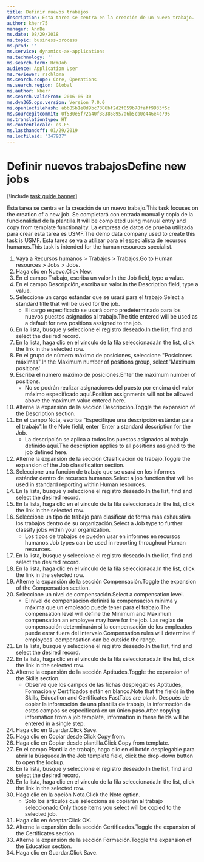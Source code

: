 ```yaml
---
title: Definir nuevos trabajos
description: Esta tarea se centra en la creación de un nuevo trabajo.
author: kherr75
manager: AnnBe
ms.date: 08/29/2018
ms.topic: business-process
ms.prod: ''
ms.service: dynamics-ax-applications
ms.technology: ''
ms.search.form: HcmJob
audience: Application User
ms.reviewer: rschloma
ms.search.scope: Core, Operations
ms.search.region: Global
ms.author: kherr
ms.search.validFrom: 2016-06-30
ms.dyn365.ops.version: Version 7.0.0
ms.openlocfilehash: abb85b1e8d9bc7386bf2d2f059b78faff9933f5c
ms.sourcegitcommit: 0f530e5f72a40f383868957a6b5cb0e446e4c795
ms.translationtype: HT
ms.contentlocale: es-ES
ms.lasthandoff: 01/29/2019
ms.locfileid: "347937"
---
```

# <a name="define-new-jobs"></a><span data-ttu-id="382f9-103">Definir nuevos trabajos</span><span class="sxs-lookup"><span data-stu-id="382f9-103">Define new jobs</span></span>

[!include [task guide banner](../../includes/task-guide-banner.md)]

<span data-ttu-id="382f9-104">Esta tarea se centra en la creación de un nuevo trabajo.</span><span class="sxs-lookup"><span data-stu-id="382f9-104">This task focuses on the creation of a new job.</span></span> <span data-ttu-id="382f9-105">Se completará con entrada manual y copia de la funcionalidad de la plantilla.</span><span class="sxs-lookup"><span data-stu-id="382f9-105">It will be completed using manual entry and copy from template functionality.</span></span> <span data-ttu-id="382f9-106">La empresa de datos de prueba utilizada para crear esta tarea es USMF.</span><span class="sxs-lookup"><span data-stu-id="382f9-106">The demo data company used to create this task is USMF.</span></span> <span data-ttu-id="382f9-107">Esta tarea se va a utilizar para el especialista de recursos humanos.</span><span class="sxs-lookup"><span data-stu-id="382f9-107">This task is intended for the human resources specialist.</span></span>

1. <span data-ttu-id="382f9-108">Vaya a Recursos humanos > Trabajos > Trabajos.</span><span class="sxs-lookup"><span data-stu-id="382f9-108">Go to Human resources > Jobs > Jobs.</span></span>
2. <span data-ttu-id="382f9-109">Haga clic en Nuevo.</span><span class="sxs-lookup"><span data-stu-id="382f9-109">Click New.</span></span>
3. <span data-ttu-id="382f9-110">En el campo Trabajo, escriba un valor.</span><span class="sxs-lookup"><span data-stu-id="382f9-110">In the Job field, type a value.</span></span>
4. <span data-ttu-id="382f9-111">En el campo Descripción, escriba un valor.</span><span class="sxs-lookup"><span data-stu-id="382f9-111">In the Description field, type a value.</span></span>
5. <span data-ttu-id="382f9-112">Seleccione un cargo estándar que se usará para el trabajo.</span><span class="sxs-lookup"><span data-stu-id="382f9-112">Select a standard title that will be used for the job.</span></span> 
    * <span data-ttu-id="382f9-113">El cargo especificado se usará como predeterminado para los nuevos puestos asignados al trabajo.</span><span class="sxs-lookup"><span data-stu-id="382f9-113">The title entered will be used as a default for new positions assigned to the job.</span></span>  
6. <span data-ttu-id="382f9-114">En la lista, busque y seleccione el registro deseado.</span><span class="sxs-lookup"><span data-stu-id="382f9-114">In the list, find and select the desired record.</span></span>
7. <span data-ttu-id="382f9-115">En la lista, haga clic en el vínculo de la fila seleccionada.</span><span class="sxs-lookup"><span data-stu-id="382f9-115">In the list, click the link in the selected row.</span></span>
8. <span data-ttu-id="382f9-116">En el grupo de número máximo de posiciones, seleccione "Posiciones máximas".</span><span class="sxs-lookup"><span data-stu-id="382f9-116">In the Maximum number of positions group, select 'Maximum positions'</span></span>
9. <span data-ttu-id="382f9-117">Escriba el número máximo de posiciones.</span><span class="sxs-lookup"><span data-stu-id="382f9-117">Enter the maximum number of positions.</span></span> 
    * <span data-ttu-id="382f9-118">No se podrán realizar asignaciones del puesto por encima del valor máximo especificado aquí.</span><span class="sxs-lookup"><span data-stu-id="382f9-118">Position assignments will not be allowed above the maximum value entered here.</span></span>  
10. <span data-ttu-id="382f9-119">Alterne la expansión de la sección Descripción.</span><span class="sxs-lookup"><span data-stu-id="382f9-119">Toggle the expansion of the Description section.</span></span>
11. <span data-ttu-id="382f9-120">En el campo Nota, escriba "Especifique una descripción estándar para el trabajo".</span><span class="sxs-lookup"><span data-stu-id="382f9-120">In the Note field, enter 'Enter a standard description for the Job.</span></span>
    * <span data-ttu-id="382f9-121">La descripción se aplica a todos los puestos asignados al trabajo definido aquí.</span><span class="sxs-lookup"><span data-stu-id="382f9-121">The description applies to all positions assigned to the job defined here.</span></span>  
12. <span data-ttu-id="382f9-122">Alterne la expansión de la sección Clasificación de trabajo.</span><span class="sxs-lookup"><span data-stu-id="382f9-122">Toggle the expansion of the Job classification section.</span></span>
13. <span data-ttu-id="382f9-123">Seleccione una función de trabajo que se usará en los informes estándar dentro de recursos humanos.</span><span class="sxs-lookup"><span data-stu-id="382f9-123">Select a job function that will be used in standard reporting within Human resources.</span></span>
14. <span data-ttu-id="382f9-124">En la lista, busque y seleccione el registro deseado.</span><span class="sxs-lookup"><span data-stu-id="382f9-124">In the list, find and select the desired record.</span></span>
15. <span data-ttu-id="382f9-125">En la lista, haga clic en el vínculo de la fila seleccionada.</span><span class="sxs-lookup"><span data-stu-id="382f9-125">In the list, click the link in the selected row.</span></span>
16. <span data-ttu-id="382f9-126">Seleccione un tipo de trabajo para clasificar de forma más exhaustiva los trabajos dentro de su organización.</span><span class="sxs-lookup"><span data-stu-id="382f9-126">Select a Job type to further classify jobs within your organization.</span></span> 
    * <span data-ttu-id="382f9-127">Los tipos de trabajos se pueden usar en informes en recursos humanos.</span><span class="sxs-lookup"><span data-stu-id="382f9-127">Job types can be used in reporting throughout Human resources.</span></span>  
17. <span data-ttu-id="382f9-128">En la lista, busque y seleccione el registro deseado.</span><span class="sxs-lookup"><span data-stu-id="382f9-128">In the list, find and select the desired record.</span></span>
18. <span data-ttu-id="382f9-129">En la lista, haga clic en el vínculo de la fila seleccionada.</span><span class="sxs-lookup"><span data-stu-id="382f9-129">In the list, click the link in the selected row.</span></span>
19. <span data-ttu-id="382f9-130">Alterne la expansión de la sección Compensación.</span><span class="sxs-lookup"><span data-stu-id="382f9-130">Toggle the expansion of the Compensation section.</span></span>
20. <span data-ttu-id="382f9-131">Seleccione un nivel de compensación.</span><span class="sxs-lookup"><span data-stu-id="382f9-131">Select a compensation level.</span></span>
    * <span data-ttu-id="382f9-132">El nivel de compensación definirá la compensación mínima y máxima que un empleado puede tener para el trabajo.</span><span class="sxs-lookup"><span data-stu-id="382f9-132">The compensation level will define the Minimum and Maximum compensation an employee may have for the job.</span></span> <span data-ttu-id="382f9-133">Las reglas de compensación determinarán si la compensación de los empleados puede estar fuera del intervalo.</span><span class="sxs-lookup"><span data-stu-id="382f9-133">Compensation rules will determine if employees' compensation can be outside the range.</span></span>  
21. <span data-ttu-id="382f9-134">En la lista, busque y seleccione el registro deseado.</span><span class="sxs-lookup"><span data-stu-id="382f9-134">In the list, find and select the desired record.</span></span>
22. <span data-ttu-id="382f9-135">En la lista, haga clic en el vínculo de la fila seleccionada.</span><span class="sxs-lookup"><span data-stu-id="382f9-135">In the list, click the link in the selected row.</span></span>
23. <span data-ttu-id="382f9-136">Alterne la expansión de la sección Aptitudes.</span><span class="sxs-lookup"><span data-stu-id="382f9-136">Toggle the expansion of the Skills section.</span></span>
    * <span data-ttu-id="382f9-137">Observe que los campos de las fichas desplegables Aptitudes, Formación y Certificados están en blanco.</span><span class="sxs-lookup"><span data-stu-id="382f9-137">Note that the fields in the Skills, Education and Certificates FastTabs are blank.</span></span> <span data-ttu-id="382f9-138">Después de copiar la información de una plantilla de trabajo, la información de estos campos se especificará en un único paso.</span><span class="sxs-lookup"><span data-stu-id="382f9-138">After copying information from a job template, information in these fields will be entered in a single step.</span></span>   
24. <span data-ttu-id="382f9-139">Haga clic en Guardar.</span><span class="sxs-lookup"><span data-stu-id="382f9-139">Click Save.</span></span>
25. <span data-ttu-id="382f9-140">Haga clic en Copiar desde.</span><span class="sxs-lookup"><span data-stu-id="382f9-140">Click Copy from.</span></span>
26. <span data-ttu-id="382f9-141">Haga clic en Copiar desde plantilla.</span><span class="sxs-lookup"><span data-stu-id="382f9-141">Click Copy from template.</span></span>
27. <span data-ttu-id="382f9-142">En el campo Plantilla de trabajo, haga clic en el botón desplegable para abrir la búsqueda.</span><span class="sxs-lookup"><span data-stu-id="382f9-142">In the Job template field, click the drop-down button to open the lookup.</span></span>
28. <span data-ttu-id="382f9-143">En la lista, busque y seleccione el registro deseado.</span><span class="sxs-lookup"><span data-stu-id="382f9-143">In the list, find and select the desired record.</span></span>
29. <span data-ttu-id="382f9-144">En la lista, haga clic en el vínculo de la fila seleccionada.</span><span class="sxs-lookup"><span data-stu-id="382f9-144">In the list, click the link in the selected row.</span></span>
30. <span data-ttu-id="382f9-145">Haga clic en la opción Nota.</span><span class="sxs-lookup"><span data-stu-id="382f9-145">Click the Note option.</span></span>
    * <span data-ttu-id="382f9-146">Solo los artículos que selecciona se copiarán al trabajo seleccionado.</span><span class="sxs-lookup"><span data-stu-id="382f9-146">Only those items you select will be copied to the selected job.</span></span>    
31. <span data-ttu-id="382f9-147">Haga clic en Aceptar</span><span class="sxs-lookup"><span data-stu-id="382f9-147">Click OK.</span></span>
32. <span data-ttu-id="382f9-148">Alterne la expansión de la sección Certificados.</span><span class="sxs-lookup"><span data-stu-id="382f9-148">Toggle the expansion of the Certificates section.</span></span>
33. <span data-ttu-id="382f9-149">Alterne la expansión de la sección Formación.</span><span class="sxs-lookup"><span data-stu-id="382f9-149">Toggle the expansion of the Education section.</span></span>
34. <span data-ttu-id="382f9-150">Haga clic en Guardar.</span><span class="sxs-lookup"><span data-stu-id="382f9-150">Click Save.</span></span>

